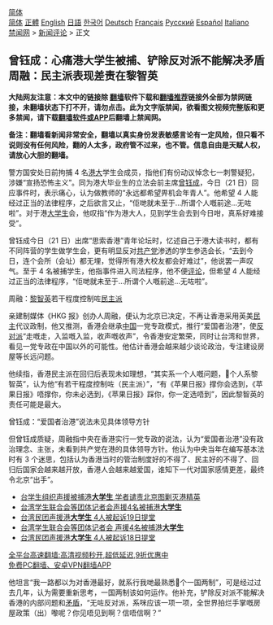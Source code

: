  <!-- 面包屑导航 --> <div class="breadcrumb"><!-- GTranslate: https://gtranslate.io/ -->  <div class="switcher notranslate">  <div class="selected">  <a href="#" onclick="return false;"> 简体</a>  </div>  <div class="option">  <a href="https://www.bannedbook.org" onclick="doGTranslate('zh-CN|zh-CN');jQuery('div.switcher div.selected a').html(jQuery(this).html());return false;" title="简体中文" class="nturl selected"> 简体</a>  <a href="https://www.bannedbook.org/zh-tw/" onclick="doGTranslate('zh-CN|zh-TW');jQuery('div.switcher div.selected a').html(jQuery(this).html());return false;" title="繁體中文" class="nturl"> 正體</a>  <a href="https://www.bannedbook.org/en/" onclick="doGTranslate('zh-CN|en');jQuery('div.switcher div.selected a').html(jQuery(this).html());return false;" title="English" class="nturl"> English</a>  <a href="https://www.bannedbook.org/ja/" onclick="doGTranslate('zh-CN|ja');jQuery('div.switcher div.selected a').html(jQuery(this).html());return false;" title="日本語" class="nturl"> 日語</a>  <a href="https://www.bannedbook.org/ko/" onclick="doGTranslate('zh-CN|ko');jQuery('div.switcher div.selected a').html(jQuery(this).html());return false;" title="한국어" class="nturl"> 한국어</a>  <a href="https://www.bannedbook.org/de/" onclick="doGTranslate('zh-CN|de');jQuery('div.switcher div.selected a').html(jQuery(this).html());return false;" title="Deutsch" class="nturl"> Deutsch</a>  <a href="https://www.bannedbook.org/fr/" onclick="doGTranslate('zh-CN|fr');jQuery('div.switcher div.selected a').html(jQuery(this).html());return false;" title="Français" class="nturl"> Français</a>  <a href="https://www.bannedbook.org/ru/" onclick="doGTranslate('zh-CN|ru');jQuery('div.switcher div.selected a').html(jQuery(this).html());return false;" title="Русский" class="nturl"> Русский</a>  <a href="https://www.bannedbook.org/es/" onclick="doGTranslate('zh-CN|es');jQuery('div.switcher div.selected a').html(jQuery(this).html());return false;" title="Español" class="nturl"> Español</a>  <a href="https://www.bannedbook.org/it/" onclick="doGTranslate('zh-CN|it');jQuery('div.switcher div.selected a').html(jQuery(this).html());return false;" title="Italiano" class="nturl"> Italiano</a>  </div>  </div>      <div class='breadcrumb-sub'><!-- Breadcrumb NavXT 6.3.0 --> <a href="https://www.bannedbook.org/" class="home">禁闻网</a> &gt; <a href="https://www.bannedbook.org/bnews/comments/" class="category">新闻评论</a> &gt; 正文</div></div><h2>曾钰成：心痛港大学生被捕、铲除反对派不能解决矛盾 周融：民主派表现差责在黎智英</h2> <p class="notice"><b>大陆网友注意：本文中的链接除 <a href="https://github.com/bannedbook/fanqiang" >翻墙</a>软件下载和<a href="https://github.com/killgcd/justmysocks/blob/master/README.md">翻墙推荐</a>链接外全部为禁网链接，未翻墙状态下打不开，请勿点击。此为文字版禁闻，欲看图文视频完整版和更多禁闻，请下载<a href="https://github.com/bannedbook/fanqiang">翻墙软件或APP</a>后翻墙上禁闻网。</p><p>备注：翻墙看新闻非常安全，翻墙以真实身份发表敏感言论有一定风险，但只看不说则没有任何风险，翻的人太多，政府管不过来，也不管。信息自由是天赋人权，请放心大胆的翻墙。</b></p>  <div class="entry">  <p>警方国安处日前拘捕 4 名<a href="https://www.bannedbook.org/bnews/tag/%E6%B8%AF%E5%A4%A7/" class="st_tag internal_tag" rel="tag" title="标签 港大 下的日志">港大</a>学生会成员，指他们有份动议悼念七一刺警疑犯，涉嫌“宣扬恐怖主义”。同为港大毕业生的立法会前主席<a href="https://www.bannedbook.org/bnews/tag/%e6%9b%be%e9%92%b0%e6%88%90/" class="st_tag internal_tag" rel="tag" title="标签 曾钰成 下的日志">曾钰成</a>，今日（21 日）回应事件时，表示痛心，认为做教师的“永远都希望畀机会年青人”。他希望 4 人能经过正当的法律程序，之后欲言又止，“佢哋就未至于…所谓个人嘅前途…无咗啦”。对于港<a href="https://www.bannedbook.org/bnews/tag/%e5%a4%a7%e5%ad%a6%e7%94%9f/" class="st_tag internal_tag" rel="tag" title="标签 大学生 下的日志">大学生</a>会，他叹指“作为港大人，见到学生会去到今日咁，真系好难接受”。</p> <p>曾钰成今日（21 日）出席“思索香港”青年论坛时，忆述自己于港大读书时，都有不同阵营的学生做学生会，更有明显反对<a href="https://www.bannedbook.org/bnews/tag/%e5%85%b1%e4%ba%a7%e5%85%9a/" class="st_tag internal_tag" rel="tag" title="标签 共产党 下的日志">共产党</a>渗透的学生参选会长，“去到今日，连个会所（会址）都无埋，觉得所有港大校友都会好难过”，他说罢一声叹气。至于 4 名被捕学生，他指事件进入司法程序，他不便<span class='wp_keywordlink_affiliate'><a href="https://www.bannedbook.org/bnews/comments/" title="新闻评论" target="_blank">评论</a></span>，但希望 4 人能经过正当的法律程序，“佢哋就未至于…所谓个人嘅前途…无咗啦”。</p>  <p>周融：<a href="https://www.bannedbook.org/bnews/tag/%e9%bb%8e%e6%99%ba%e8%8b%b1/" class="st_tag internal_tag" rel="tag" title="标签 黎智英 下的日志">黎智英</a>若干程度控制咗<a href="https://www.bannedbook.org/bnews/tag/%E6%B0%91%E4%B8%BB%E6%B4%BE/" class="st_tag internal_tag" rel="tag" title="标签 民主派 下的日志">民主派</a></p> <p>亲建制媒体《HKG 报》创办人周融，便认为北京已决定，不再让香港采用英美<a href="https://www.bannedbook.org/bnews/tag/%e6%b0%91%e4%b8%bb/" class="st_tag internal_tag" rel="tag" title="标签 民主 下的日志">民主</a>代议政制，他又推测，香港会继承<span class='wp_keywordlink_affiliate'><a href="https://www.bannedbook.org/" title="中国" target="_blank">中国</a></span>一党专政模式，推行“爱国者治港”，使<a href="https://www.bannedbook.org/bnews/tag/%E5%8F%8D%E5%AF%B9%E6%B4%BE/" class="st_tag internal_tag" rel="tag" title="标签 反对派 下的日志">反对派</a>“走嘅走，入监嘅入监，收声嘅收声”，令香港安定繁荣，同时让台湾和世界，看见一党专政在中国以外的可能性。他估计香港会越来越少谈论政治，专注建设房屋等长远问题。</p>  <p>他续指，香港民主派在回归后表现未如理想，“其实系一个人嘅问题，𠮶个人系黎智英”，认为他“有若干程度控制咗（民主派）”，“有《苹果日报》撑你会选到，《苹果日报》唔撑你，你未必选到，《苹果日报》踩你，你一定选唔到”，因此黎智英的责任可能是最大。</p> <p>曾钰成：“爱国者治港”说法未见具体领导方针</p>  <p>但曾钰成质疑，周融指中央在香港实行一党专政的说法，认为“爱国者治港”没有政治理念、主张，未看到共产党在港的具体领导方针。他认为中央当年在编写基本法时有 3 个迷思，包括认为香港当时的管治制度好的不得了、民主好的不得了、回归后国家会越来越开放，香港人会越来越爱国，谁知下一代对国家感情更差，最终令北京“出手”。</p> <ul class='op-related-articles' title='相关阅读'> <li><a href='https://www.bannedbook.org/bnews/headline/20210821/1610627.html' target='_blank'>台学生组织声援被捕港<b>大学生</b> 学者谴责北京图剿灭港精英</a></li> <li><a href='https://www.bannedbook.org/bnews/baitai/20210819/1609351.html' target='_blank'>台湾学生联合会等团体记者会声援4名被捕港<b>大学生</b></a></li> <li><a href='https://www.bannedbook.org/bnews/bannedvideo/20210819/1609240.html' target='_blank'>台湾民团声援港<b>大学生</b> 4人被起诉19日提堂</a></li> <li><a href='https://www.bannedbook.org/bnews/headline/20210819/1609210.html' target='_blank'>台湾学生联合会等团体记者会 声援4名被捕港<b>大学生</b></a></li> <li><a href='https://www.bannedbook.org/bnews/taiwannews/20210819/1609152.html' target='_blank'>台湾民团声援港<b>大学生</b> 4人被起诉18日提堂</a></li> </ul> <p class="texttj"> <a href="https://github.com/bannedbook/fanqiang/wiki/V2ray%E6%9C%BA%E5%9C%BA" target="_blank">全平台高速翻墙:高清视频秒开,超低延迟,9折优惠中</a><br/> <a href="https://github.com/bannedbook/fanqiang/wiki/%E7%A6%81%E9%97%BB%E7%BD%91%E5%AE%89%E5%8D%93%E7%BF%BB%E5%A2%99%E6%96%B0%E9%97%BBAPP" target="_blank">免费PC翻墙、安卓VPN翻墙APP</a></p> <p>他坦言“我一路都以为对香港最好，就系行我哋最熟悉𠮶个一国两制”，可是经过过去几年，认为需要重新思考，一国两制该如何运作。他补充，铲除反对派不能解决香港的内部问题和<a href="https://www.bannedbook.org/bnews/tag/%E7%9F%9B%E7%9B%BE/" class="st_tag internal_tag" rel="tag" title="标签 矛盾 下的日志">矛盾</a>，“无咗反对派，系咪应该一项一项，全世界拍烂手掌嘅房屋政策（出）嚟呢？你见唔见到啊？信唔信啊？”</p><a name='sharetosocial'></a>  <div style="margin-bottom:5px;padding-bottom:5px;clear:both"> <div id="archive-pix-1" class="banner-ads"> <!-- AuctionX Display platform tag START --> <div id="26318x728x90x621x_ADSLOT2" clicktrack="%%CLICK_URL_ESC%%"></div> <!-- AuctionX Display platform tag END --> </div> <div id="archive-pix-2" class="banner-ads"> <!-- AuctionX Display platform tag START --> <div id="26315x300x250x621x_ADSLOT2" clicktrack="%%CLICK_URL_ESC%%"></div> <!-- AuctionX Display platform tag END --> </div> </div>  <div id="archive-pix-1" class="banner-ads"> <!-- AuctionX Display platform tag START --> <div id="26318x728x90x621x_ADSLOT3" clicktrack="%%CLICK_URL_ESC%%"></div> <!-- AuctionX Display platform tag END --> </div> </div><!--END ENTRY--> 